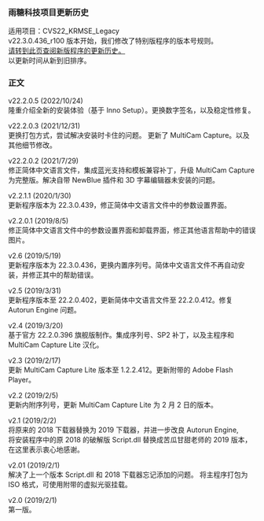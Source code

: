 ### 雨糖科技项目更新历史
适用项目：CVS22_KRMSE_Legacy<br>
v22.3.0.436_r100 版本开始，我们修改了特别版程序的版本号规则。<br>
[请转到此页查阅新版程序的更新历史。](https://github.com/RainCandyTech/RCProject_UpdateHistory/blob/main/CVS22_KRMSE.md)<br>
以更新时间从新到旧排序。
### 正文
v22.2.0.5 (2022/10/24)<br>
隆重介绍全新的安装体验（基于 Inno Setup）。更换数字签名，以及稳定性修复。

v22.2.0.3 (2021/12/31)<br>
更换打包方式，尝试解决安装时卡住的问题。
更新了 MultiCam Capture。以及其他细节修改。

v22.2.0.2 (2021/7/29)<br>
修正简体中文语言文件，集成蓝光支持和模板兼容补丁，升级 MultiCam Capture 为完整版。解决自带 NewBlue 插件和 3D 字幕编辑器未安装的问题。

v2.2.1.1 (2020/1/30)<br>
更新程序版本为 22.3.0.439，修正简体中文语言文件中的参数设置界面。

v2.2.0.1 (2019/8/5)<br>
修正简体中文语言文件中的参数设置界面和卸载界面，修正其他语言帮助中的错误图片。

v2.6 (2019/5/19)<br>
更新程序版本为 22.3.0.436，更换内置序列号。简体中文语言文件不再自动安装，并修正其中的帮助错误。

v2.5 (2019/3/31)<br>
更新程序版本至 22.2.0.402，更新简体中文语言文件至 22.2.0.412。修复 Autorun Engine 问题。

v2.4 (2019/3/20)<br>
基于官方 22.2.0.396 旗舰版制作。集成序列号、SP2 补丁，以及主程序和 MultiCam Capture Lite 汉化。

v2.3 (2019/2/17)<br>
更新 MultiCam Capture Lite 版本至 1.2.2.412。更新附带的 Adobe Flash Player。

v2.2 (2019/2/5)<br>
更新内附序列号，更新 MultiCam Capture Lite 为 2 月 2 日的版本。

v2.1 (2019/2/2)<br>
将原来的 2018 下载器替换为 2019 下载器，并进一步改良 Autorun Engine,<br>
将安装程序中的原 2018 的破解版 Script.dll 替换成苦瓜甘甜老师的 2019 版本，在这里表示衷心地感谢。

v2.01 (2019/2/1)<br>
解决了上一个版本 Script.dll 和 2018 下载器忘记添加的问题。 将主程序打包为 ISO 格式，可使用附带的虚拟光驱挂载。

v2.0 (2019/2/1)<br>
第一版。
